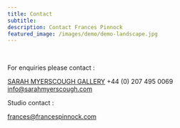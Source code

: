 ```yaml
---
title: Contact
subtitle: 
description: Contact Frances Pinnock
featured_image: /images/demo/demo-landscape.jpg
---
```

<br />

For enquiries please contact :

[SARAH MYERSCOUGH GALLERY](https://www.sarahmyerscough.com/) 
+44 (0) 207 495 0069
info@sarahmyerscough.com
<br />

Studio contact :  

frances@francespinnock.com
<br />


